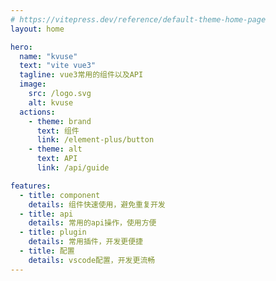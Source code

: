 ```yaml
---
# https://vitepress.dev/reference/default-theme-home-page
layout: home

hero:
  name: "kvuse"
  text: "vite vue3"
  tagline: vue3常用的组件以及API
  image:
    src: /logo.svg
    alt: kvuse
  actions:
    - theme: brand
      text: 组件
      link: /element-plus/button
    - theme: alt
      text: API 
      link: /api/guide

features:
  - title: component
    details: 组件快速使用，避免重复开发
  - title: api
    details: 常用的api操作，使用方便
  - title: plugin
    details: 常用插件，开发更便捷
  - title: 配置
    details: vscode配置，开发更流畅
---
```


